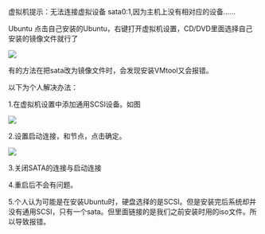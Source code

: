 虚拟机提示：无法连接虚拟设备 sata0:1,因为主机上没有相对应的设备……



Ubuntu 点击自己安装的Ubuntu，右键打开虚拟机设置，CD/DVD里面选择自己安装的镜像文件就行了

![](E:\Source\Repos\vulcan321.github.io\Linux\images\20200709201516177.png)



有的方法在把sata改为镜像文件时，会发现安装VMtool又会报错。

以下为个人解决办法：

1.在虚拟机设置中添加通用SCSI设备。如图

![](E:\Source\Repos\vulcan321.github.io\Linux\images\20200709201718156.png)

2.设置启动连接，和节点，点击确定。

![](E:\Source\Repos\vulcan321.github.io\Linux\images\20200709204620223.png)

3.关闭SATA的连接与启动连接



4.重启后不会有问题。

5.个人认为可能是在安装Ubuntu时，硬盘选择的是SCSI。但是安装完后系统却并没有通用SCSI，只有一个sata。但里面链接的是我们之前安装时用的iso文件。所以导致报错。